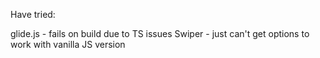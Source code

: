 Have tried:

glide.js - fails on build due to TS issues
Swiper - just can't get options to work with vanilla JS version
